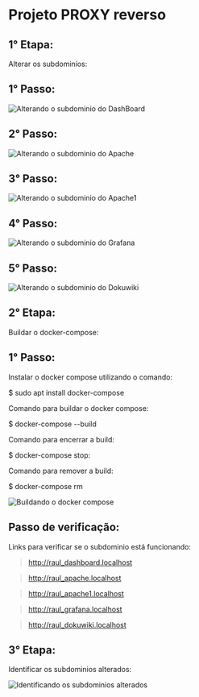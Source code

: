
# Projeto PROXY reverso

## 1° Etapa:

Alterar os subdominíos:

## 1° Passo:
![Alterando o subdominio do DashBoard](RedesDeComputadores-Aula-ProxyReverso/SubDominio-Dashboard)

## 2° Passo:

![Alterando o subdominio do Apache](RedesDeComputadores-Aula-ProxyReverso/SubDominio-Apache)

## 3° Passo:

![Alterando o subdominio do Apache1](RedesDeComputadores-Aula-ProxyReverso/SubDominio-Apache1)

## 4° Passo:

![Alterando o subdominio do Grafana](RedesDeComputadores-Aula-ProxyReverso/SubDominio-Grafana)

## 5° Passo:

![Alterando o subdominio do Dokuwiki](RedesDeComputadores-Aula-ProxyReverso/SubDominio-Dokuwiki)



## 2° Etapa:

Buildar o docker-compose:

## 1° Passo:

Instalar o docker compose utilizando o comando:

$ sudo apt install docker-compose

Comando para buildar o docker compose:

$ docker-compose --build

Comando para encerrar a build:

$ docker-compose stop:

Comando para remover a build:

$ docker-compose rm

![Buildando o docker compose](RedesDeComputadores-Aula-ProxyReverso/Passo1)

## Passo de verificação:

Links para verificar se o subdominio está funcionando:

>  http://raul_dashboard.localhost

> http://raul_apache.localhost

> http://raul_apache1.localhost

> http://raul_grafana.localhost

>  http://raul_dokuwiki.localhost

## 3° Etapa:

Identificar os subdominios alterados:


![Identificando os subdominios alterados](RedesDeComputadores-Aula-ProxyReverso/SubDominios-Alterados)